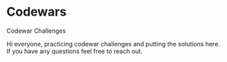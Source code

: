 # Codewars
Codewar Challenges

Hi everyone, practicing codewar challenges and putting the solutions here. If you have any questions feel free to reach out.
